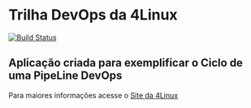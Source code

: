 # Trilha DevOps da 4Linux

<!-- Altere a Flag abaixo com sua URL do Travis -->
[![Build Status](https://travis-ci.org/Rodrigodebarros17/DevOpsLab-HelloWorld.svg?branch=master)](https://travis-ci.org/Rodrigodebarros17/DevOpsLab-HelloWorld)

## Aplicação criada para exemplificar o Ciclo de uma PipeLine DevOps


Para maiores informações acesse o [Site da 4Linux](https://www.4linux.com.br/cursos/devops)
